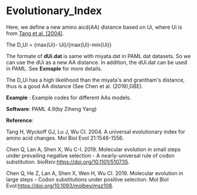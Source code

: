# Evolutionary_Index

Here, we define a new amino aicd(AA) distance based on Ui, where Ui is from [Tang et al. (2004)](https://academic.oup.com/mbe/article/21/8/1548/1060632).

The D_Ui = {max(Ui)- Ui}/{max(Ui)-min(Ui)}

The formate of **dUi.dat** is same with miyata.dat in PAML dat datasets. So we can use the dUi as a new AA distance. In addition, the dUi.dat can be used in PAML. See **Exmaple** for more details.

The D_Ui has a high likelihood than the miyata's and grantham's distance, thus is a good AA distance (See Chen et al. (2019),GBE).

**Example** : Example codes for different AAs models.

**Software**: PAML 4.9(by Ziheng Yang)

**Reference**:

Tang H, Wyckoff GJ, Lu J, Wu CI. 2004. A universal evolutionary index for amino acid changes. Mol Biol Evol 21:1548-1556.

Chen Q, Lan A, Shen X, Wu C-I. 2019. Molecular evolution in small steps under prevailing negative selection - A nearly-universal rule of codon substitution. bioRxiv:https://doi.org/10.1101/510735.

Chen Q, He Z, Lan A, Shen X, Wen H, Wu CI. 2019. Molecular evolution in large steps - Codon substitutions under positive selection. Mol Biol Evol:https://doi.org/10.1093/molbev/msz108.


